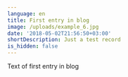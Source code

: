 ```yaml
---
language: en
title: First entry in blog
image: /uploads/example_6.jpg
date: '2018-05-02T21:56:50+03:00'
shortDescription: Just a test record
is_hidden: false
---
```

Text of first entry in blog
